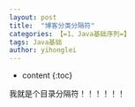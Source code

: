 ```yaml
---
layout: post
title:  "博客分类分隔符"
categories: 【=1、Java基础序列=】
tags: Java基础
author: yihonglei
---
```


* content
{:toc}

我就是个目录分隔符！！！！！！
